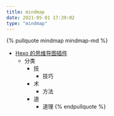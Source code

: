 ```yaml
---
title: mindmap
date: 2021-05-01 17:39:02
type: "mindmap"
---
```






{% pullquote mindmap mindmap-md %}
- [Hexo 的思维导图插件](https://hunterx.xyz/hexo-simple-mindmap-plugin-intro.html)
  - 分类
	- 技
		- 技巧
	- 术
		- 方法
	- 道
		- 道理
{% endpullquote %}
